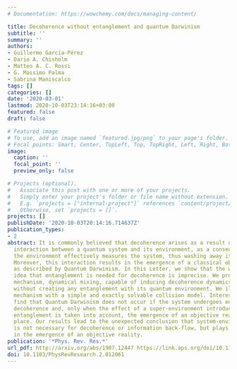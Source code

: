 ```yaml
---
# Documentation: https://wowchemy.com/docs/managing-content/

title: Decoherence without entanglement and quantum Darwinism
subtitle: ''
summary: ''
authors:
- Guillermo García-Pérez
- Dario A. Chisholm
- Matteo A. C. Rossi
- G. Massimo Palma
- Sabrina Maniscalco
tags: []
categories: []
date: '2020-03-01'
lastmod: 2020-10-03T23:14:16+03:00
featured: false
draft: false

# Featured image
# To use, add an image named `featured.jpg/png` to your page's folder.
# Focal points: Smart, Center, TopLeft, Top, TopRight, Left, Right, BottomLeft, Bottom, BottomRight.
image:
  caption: ''
  focal_point: ''
  preview_only: false

# Projects (optional).
#   Associate this post with one or more of your projects.
#   Simply enter your project's folder or file name without extension.
#   E.g. `projects = ["internal-project"]` references `content/project/deep-learning/index.md`.
#   Otherwise, set `projects = []`.
projects: []
publishDate: '2020-10-03T20:14:16.714637Z'
publication_types:
- 2
abstract: It is commonly believed that decoherence arises as a result of the entangling
  interaction between a quantum system and its environment, as a consequence of which
  the environment effectively measures the system, thus washing away its quantum properties.
  Moreover, this interaction results in the emergence of a classical objective reality,
  as described by Quantum Darwinism. In this Letter, we show that the widely believed
  idea that entanglement is needed for decoherence is imprecise. We propose a new
  mechanism, dynamical mixing, capable of inducing decoherence dynamics on a system
  without creating any entanglement with its quantum environment. We illustrate this
  mechanism with a simple and exactly solvable collision model. Interestingly, we
  find that Quantum Darwinism does not occur if the system undergoes entanglement-free
  decoherence and, only when the effect of a super-environment introducing system-environment
  entanglement is taken into account, the emergence of an objective reality takes
  place. Our results lead to the unexpected conclusion that system-environment entanglement
  is not necessary for decoherence or information back-flow, but plays a crucial role
  in the emergence of an objective reality.
publication: '*Phys. Rev. Res.*'
url_pdf: http://arxiv.org/abs/1907.12447 https://link.aps.org/doi/10.1103/PhysRevResearch.2.012061
doi: 10.1103/PhysRevResearch.2.012061
---
```

